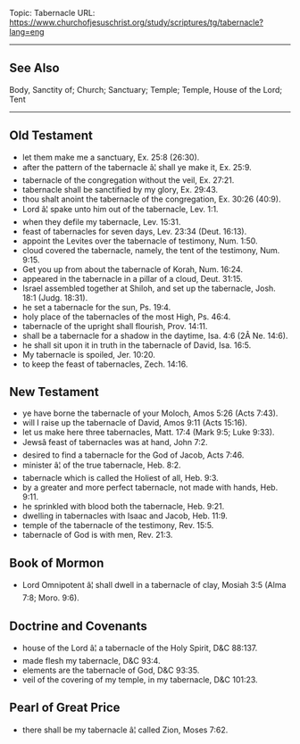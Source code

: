 Topic: Tabernacle
URL: https://www.churchofjesuschrist.org/study/scriptures/tg/tabernacle?lang=eng

---

## See Also

Body, Sanctity of; Church; Sanctuary; Temple; Temple, House of the Lord; Tent

---

## Old Testament

- let them make me a sanctuary, Ex. 25:8 (26:30).
- after the pattern of the tabernacle â¦ shall ye make it, Ex. 25:9.
- tabernacle of the congregation without the veil, Ex. 27:21.
- tabernacle shall be sanctified by my glory, Ex. 29:43.
- thou shalt anoint the tabernacle of the congregation, Ex. 30:26 (40:9).
- Lord â¦ spake unto him out of the tabernacle, Lev. 1:1.
- when they defile my tabernacle, Lev. 15:31.
- feast of tabernacles for seven days, Lev. 23:34 (Deut. 16:13).
- appoint the Levites over the tabernacle of testimony, Num. 1:50.
- cloud covered the tabernacle, namely, the tent of the testimony, Num. 9:15.
- Get you up from about the tabernacle of Korah, Num. 16:24.
- appeared in the tabernacle in a pillar of a cloud, Deut. 31:15.
- Israel assembled together at Shiloh, and set up the tabernacle, Josh. 18:1 (Judg. 18:31).
- he set a tabernacle for the sun, Ps. 19:4.
- holy place of the tabernacles of the most High, Ps. 46:4.
- tabernacle of the upright shall flourish, Prov. 14:11.
- shall be a tabernacle for a shadow in the daytime, Isa. 4:6 (2Â Ne. 14:6).
- he shall sit upon it in truth in the tabernacle of David, Isa. 16:5.
- My tabernacle is spoiled, Jer. 10:20.
- to keep the feast of tabernacles, Zech. 14:16.

## New Testament

- ye have borne the tabernacle of your Moloch, Amos 5:26 (Acts 7:43).
- will I raise up the tabernacle of David, Amos 9:11 (Acts 15:16).
- let us make here three tabernacles, Matt. 17:4 (Mark 9:5; Luke 9:33).
- Jewsâ feast of tabernacles was at hand, John 7:2.
- desired to find a tabernacle for the God of Jacob, Acts 7:46.
- minister â¦ of the true tabernacle, Heb. 8:2.
- tabernacle which is called the Holiest of all, Heb. 9:3.
- by a greater and more perfect tabernacle, not made with hands, Heb. 9:11.
- he sprinkled with blood both the tabernacle, Heb. 9:21.
- dwelling in tabernacles with Isaac and Jacob, Heb. 11:9.
- temple of the tabernacle of the testimony, Rev. 15:5.
- tabernacle of God is with men, Rev. 21:3.

## Book of Mormon

- Lord Omnipotent â¦ shall dwell in a tabernacle of clay, Mosiah 3:5 (Alma 7:8; Moro. 9:6).

## Doctrine and Covenants

- house of the Lord â¦ a tabernacle of the Holy Spirit, D&C 88:137.
- made flesh my tabernacle, D&C 93:4.
- elements are the tabernacle of God, D&C 93:35.
- veil of the covering of my temple, in my tabernacle, D&C 101:23.

## Pearl of Great Price

- there shall be my tabernacle â¦ called Zion, Moses 7:62.

